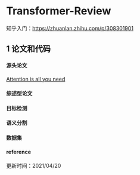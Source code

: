# Transformer-Review
知乎入门：https://zhuanlan.zhihu.com/p/308301901
## 1 论文和代码

#### 源头论文
[Attention is all you need]('https://papers.nips.cc/paper/2017/file/3f5ee243547dee91fbd053c1c4a845aa-Paper.pdf')
#### 综述型论文

#### 目标检测

#### 语义分割


#### 数据集

#### reference


更新时间：2021/04/20
